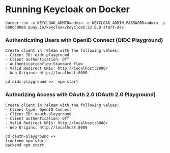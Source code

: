 # Running Keycloak on Docker
```
docker run -e KEYCLOAK_ADMIN=admin -e KEYCLOAK_ADMIN_PASSWORD=admin -p 8080:8080 quay.io/keycloak/keycloak:22.0.0 start-dev
```

### Authenticating Users with OpenID Connect (OIDC Playground)
```
Create client in releam with the following values:
- Client ID: oidc-playground
- Client authentication: Off
- Authenticationflow:Standard flow
- Valid Redirect URIs: http://localhost:8000/
- Web Origins: http://localhost:8000

cd oidc-playground =>  npm start
```


### Authorizing Access with OAuth 2.0 (OAuth 2.0 Playground)
```
Create client in releam with the following values:
- Client type: OpenID Connect
- Client ID: oauth-playground
- Client authentication: Off
- Valid Redirect URIs: http://localhost:8000/
- Web Origins: http://localhost:8000

cd oauth-playground => 
frontend npm start
backend npm start
```